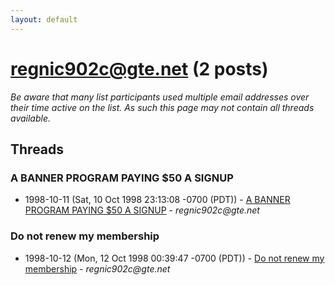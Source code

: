 ```yaml
---
layout: default
---
```


# regnic902c@gte.net (2 posts)

_Be aware that many list participants used multiple email addresses over their time active on the list. As such this page may not contain all threads available._

## Threads

### A BANNER PROGRAM PAYING $50 A SIGNUP
+ 1998-10-11 (Sat, 10 Oct 1998 23:13:08 -0700 (PDT)) - [A BANNER PROGRAM PAYING $50 A SIGNUP](/archive/1998/10/f7cebd7a34f7a276992c77cf645372e44f160b3503c6188c4eca663a5c93fc8c) - _regnic902c@gte.net_

### Do not renew my membership
+ 1998-10-12 (Mon, 12 Oct 1998 00:39:47 -0700 (PDT)) - [Do not renew my membership](/archive/1998/10/e8c81a9cecbd84fd2700d31c9e439f527fc608b8412fe9ddf7f0a447d6298ed4) - _regnic902c@gte.net_

